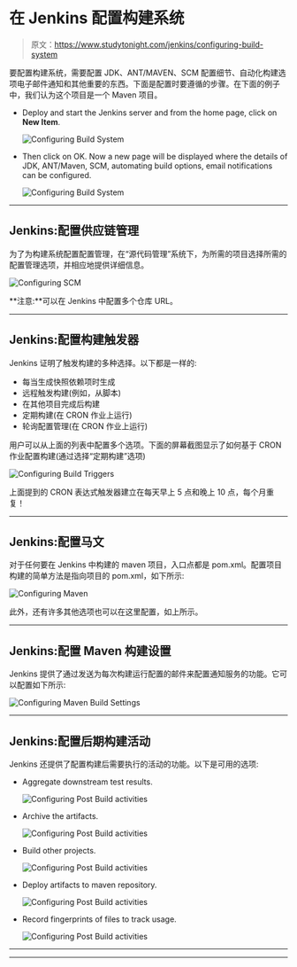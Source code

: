 # 在 Jenkins 配置构建系统

> 原文：<https://www.studytonight.com/jenkins/configuring-build-system>

要配置构建系统，需要配置 JDK、ANT/MAVEN、SCM 配置细节、自动化构建选项电子邮件通知和其他重要的东西。下面是配置时要遵循的步骤。在下面的例子中，我们认为这个项目是一个 Maven 项目。

*   Deploy and start the Jenkins server and from the home page, click on **New Item**.

    ![Configuring Build System](img/3272643d9aab85ecc8dc209282622847.png)

*   Then click on OK. Now a new page will be displayed where the details of JDK, ANT/Maven, SCM, automating build options, email notifications can be configured.

    ![Configuring Build System](img/34a476bf8da1b39cdcdcb81818061007.png)

* * *

## Jenkins:配置供应链管理

为了为构建系统配置配置管理，在“源代码管理”系统下，为所需的项目选择所需的配置管理选项，并相应地提供详细信息。

![Configuring SCM](img/3851428e674285c5c1b4742d6489fbab.png)

**注意:**可以在 Jenkins 中配置多个仓库 URL。

* * *

## Jenkins:配置构建触发器

Jenkins 证明了触发构建的多种选择。以下都是一样的:

*   每当生成快照依赖项时生成
*   远程触发构建(例如，从脚本)
*   在其他项目完成后构建
*   定期构建(在 CRON 作业上运行)
*   轮询配置管理(在 CRON 作业上运行)

用户可以从上面的列表中配置多个选项。下面的屏幕截图显示了如何基于 CRON 作业配置构建(通过选择“定期构建”选项)

![Configuring Build Triggers](img/3ef212cdd80e187e8c6ee1b35232cdd7.png)

上面提到的 CRON 表达式触发器建立在每天早上 5 点和晚上 10 点，每个月重复！

* * *

## Jenkins:配置马文

对于任何要在 Jenkins 中构建的 maven 项目，入口点都是 pom.xml。配置项目构建的简单方法是指向项目的 pom.xml，如下所示:

![Configuring Maven](img/1f844cd000d73c94452a0243848a84fe.png)

此外，还有许多其他选项也可以在这里配置，如上所示。

* * *

## Jenkins:配置 Maven 构建设置

Jenkins 提供了通过发送为每次构建运行配置的邮件来配置通知服务的功能。它可以配置如下所示:

![Configuring Maven Build Settings](img/10ed90b1b3c2d54976d57aaf0e7c5dd6.png)

* * *

## Jenkins:配置后期构建活动

Jenkins 还提供了配置构建后需要执行的活动的功能。以下是可用的选项:

*   Aggregate downstream test results.

    ![Configuring Post Build activities](img/69f7a1055d7a3d4ce2a0fdce2ad573a9.png)

*   Archive the artifacts.

    ![Configuring Post Build activities](img/04447525bded0a643840205a3e1ab06d.png)

*   Build other projects.

    ![Configuring Post Build activities](img/095be862384efe342ffae0ece8aa4544.png)

*   Deploy artifacts to maven repository.

    ![Configuring Post Build activities](img/5e9624bb87a1ab3d8a53683ea1629432.png)

*   Record fingerprints of files to track usage.

    ![Configuring Post Build activities](img/a1d6c4f5dc6ad272ad37bda827e560d3.png)

* * *

* * *